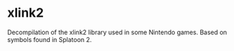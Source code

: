  
# xlink2
Decompilation of the xlink2 library used in some Nintendo games. Based on symbols found in Splatoon 2. 